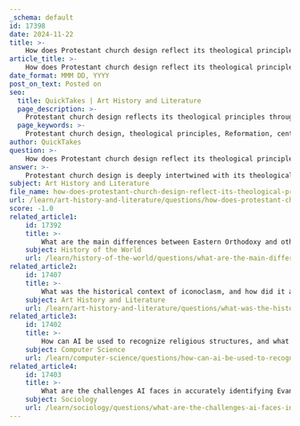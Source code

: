 ```yaml
---
_schema: default
id: 17398
date: 2024-11-22
title: >-
    How does Protestant church design reflect its theological principles?
article_title: >-
    How does Protestant church design reflect its theological principles?
date_format: MMM DD, YYYY
post_on_text: Posted on
seo:
  title: QuickTakes | Art History and Literature
  page_description: >-
    Protestant church design reflects its theological principles through the emphasis on the Word, simplicity, community engagement, and adaptability to worship practices, illustrating the beliefs that emerged during the Protestant Reformation.
  page_keywords: >-
    Protestant church design, theological principles, Reformation, centrality of the Word, simplicity, community orientation, worship practices, diverse expressions, church architecture, priesthood of all believers
author: QuickTakes
question: >-
    How does Protestant church design reflect its theological principles?
answer: >-
    Protestant church design is deeply intertwined with its theological principles, reflecting the values and beliefs that emerged during the Protestant Reformation and continuing to evolve in contemporary contexts. Here are several key aspects of how Protestant church architecture embodies its theological foundations:\n\n1. **Focus on the Word**: One of the most significant theological principles in Protestantism is the emphasis on preaching and the centrality of the Word of God. This is often manifested in church design by making the pulpit the focal point of the interior space. The layout is typically arranged to ensure that all congregants can see and hear the minister clearly, promoting active participation in worship rather than passive observation. This design choice underscores the belief in the priesthood of all believers, where every individual has direct access to God through the Scriptures.\n\n2. **Simplicity and Functionality**: Protestant churches often reflect a more austere aesthetic compared to their Catholic counterparts. This simplicity is rooted in the Reformation's rejection of elaborate rituals and iconography, which were seen as distractions from the core message of the Gospel. For example, the Protestant Frauenkirche in Dresden exemplifies this approach with its Baroque architecture devoid of religious iconography, focusing instead on acoustics and the centrality of the pulpit.\n\n3. **Community Orientation**: Many Protestant denominations emphasize the importance of community and fellowship. Church designs often include spaces that facilitate interaction among congregants, such as fellowship halls and open areas for gatherings. This reflects the theological belief in the church as a community of believers rather than merely a place of worship.\n\n4. **Adaptation to Worship Practices**: The design of Protestant churches has evolved in response to changing liturgical practices. For instance, the transition from Federalist meetinghouses with box pews to late nineteenth-century auditorium-style churches with sloped floors and curved pews illustrates a shift towards more inclusive and participatory worship experiences. This evolution highlights the relationship between liturgy and space, as architects and congregations seek to create environments that enhance worship.\n\n5. **Diverse Expressions**: Protestantism encompasses a wide range of denominations, each with its own theological emphases and worship styles. This diversity is reflected in church architecture, which can vary significantly from one tradition to another. For example, some denominations may favor minimalist designs, while others may incorporate more elaborate elements, depending on their theological stance regarding sacred space and aesthetics.\n\nIn summary, Protestant church design is a reflection of its theological principles, emphasizing the centrality of the Word, community engagement, simplicity, and adaptability to worship practices. These architectural choices not only serve functional purposes but also embody the core beliefs of the Protestant faith, creating spaces that facilitate a direct relationship with God and foster communal worship.
subject: Art History and Literature
file_name: how-does-protestant-church-design-reflect-its-theological-principles.md
url: /learn/art-history-and-literature/questions/how-does-protestant-church-design-reflect-its-theological-principles
score: -1.0
related_article1:
    id: 17392
    title: >-
        What are the main differences between Eastern Orthodoxy and other branches of Christianity?
    subject: History of the World
    url: /learn/history-of-the-world/questions/what-are-the-main-differences-between-eastern-orthodoxy-and-other-branches-of-christianity
related_article2:
    id: 17407
    title: >-
        What was the historical context of iconoclasm, and how did it affect Christian art?
    subject: Art History and Literature
    url: /learn/art-history-and-literature/questions/what-was-the-historical-context-of-iconoclasm-and-how-did-it-affect-christian-art
related_article3:
    id: 17402
    title: >-
        How can AI be used to recognize religious structures, and what are its limitations?
    subject: Computer Science
    url: /learn/computer-science/questions/how-can-ai-be-used-to-recognize-religious-structures-and-what-are-its-limitations
related_article4:
    id: 17403
    title: >-
        What are the challenges AI faces in accurately identifying Evangelist churches?
    subject: Sociology
    url: /learn/sociology/questions/what-are-the-challenges-ai-faces-in-accurately-identifying-evangelist-churches
---
```


&nbsp;